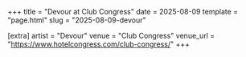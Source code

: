 +++
title = "Devour at Club Congress"
date = 2025-08-09
template = "page.html"
slug = "2025-08-09-devour"

[extra]
artist = "Devour"
venue = "Club Congress"
venue_url = "https://www.hotelcongress.com/club-congress/"
+++
